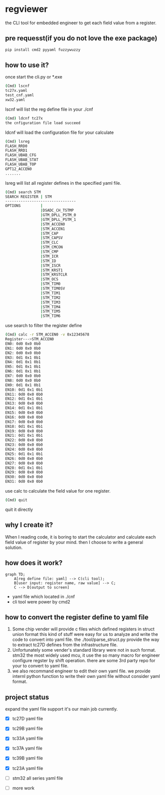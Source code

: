 # regviewer
the CLI tool for embedded engineer to get each field value from a register.
## pre requesst(if you do not love the exe package)
```bash
pip install cmd2 pyyaml fuzzywuzzy
```
## how to use it?
once start the cli.py or *.exe
```bash
(Cmd) lscnf
tc27x.yaml
test_cnf.yaml
xw32.yaml
```
lscnf will list the reg define file in your ./cnf
```bash
(Cmd) ldcnf tc27x
the cnfiguration file load succeed
```
ldcnf will load the configuration file for your calculate

```bash
(Cmd) lsreg
FLASH_RRD0
FLASH_RRD1
FLASH_UBAB_CFG
FLASH_UBAB_STAT
FLASH_UBAB_TOP
GPT12_ACCEN0
.......
```
lsreg will list all register defines in the specified yaml file.
```bash
(Cmd) search STM
SEARCH REGISTER | STM
--------------------------------
OPTIONS         |
                |DSADC_CH_TSTMP
                |GTM_DPLL_PSTM_0
                |GTM_DPLL_PSTM_1
                |STM_ACCEN0
                |STM_ACCEN1
                |STM_CAP
                |STM_CAPSV
                |STM_CLC
                |STM_CMCON
                |STM_CMP
                |STM_ICR
                |STM_ID
                |STM_ISCR
                |STM_KRST1
                |STM_KRSTCLR
                |STM_OCS
                |STM_TIM0
                |STM_TIM0SV
                |STM_TIM1
                |STM_TIM2
                |STM_TIM3
                |STM_TIM4
                |STM_TIM5
                |STM_TIM6
```
use search to filter the register define
```bash
(Cmd) calc -r STM_ACCEN0 -v 0x12345678
Register--->STM_ACCEN0
EN0: 0d0 0x0 0b0
EN1: 0d0 0x0 0b0
EN2: 0d0 0x0 0b0
EN3: 0d1 0x1 0b1
EN4: 0d1 0x1 0b1
EN5: 0d1 0x1 0b1
EN6: 0d1 0x1 0b1
EN7: 0d0 0x0 0b0
EN8: 0d0 0x0 0b0
EN9: 0d1 0x1 0b1
EN10: 0d1 0x1 0b1
EN11: 0d0 0x0 0b0
EN12: 0d1 0x1 0b1
EN13: 0d0 0x0 0b0
EN14: 0d1 0x1 0b1
EN15: 0d0 0x0 0b0
EN16: 0d0 0x0 0b0
EN17: 0d0 0x0 0b0
EN18: 0d1 0x1 0b1
EN19: 0d0 0x0 0b0
EN21: 0d1 0x1 0b1
EN22: 0d0 0x0 0b0
EN23: 0d0 0x0 0b0
EN24: 0d0 0x0 0b0
EN25: 0d1 0x1 0b1
EN26: 0d0 0x0 0b0
EN27: 0d0 0x0 0b0
EN28: 0d1 0x1 0b1
EN29: 0d0 0x0 0b0
EN30: 0d0 0x0 0b0
EN31: 0d0 0x0 0b0
```
use calc to calculate the field value for one register.
```bash
(Cmd) quit
```
quit it directly
## why I create it?
When I reading code, it is boring to start the calculator and calculate each field value of register by your mind. then I choose to write a general solution.
## how does it work?
```mermaid
graph TD;
    A[reg define file: yaml] --> C(cli tool);
    B[user input: register name, raw value] --> C;
    C --> D[output to screen]
```
- yaml file which located in ./cnf
- cli tool were power by cmd2

## how to convert the register define to yaml file
1. Some chip vender will provide  c files which defined registers in struct union format this kind of stuff were easy for us
to analyze and write the code to convert into yaml file.
the ./tool/parse_struct.py provide the way to extract tc27D defines from the infrastructure file.   
2. Unfortunately some vender's standard library were not in such format. stm32 the most widely used mcu, it use the so many macro 
for engineer configure regster by shift operation. there are some 3rd party repo for your to convert to yaml file.
3. we also recommand engineer to edit their own yaml file. we provide internl python function to write their own yaml file without consider yaml format.

## project status
expand the yaml file support it's our main job currently.   
- [x] tc27D yaml file
- [x] tc29B yaml file
- [x] tc33A yaml file
- [x] tc37A yaml file
- [x] tc39B yaml file
- [x] tc23A yaml file
- [ ] stm32 all series yaml file
- [ ] more work
  

